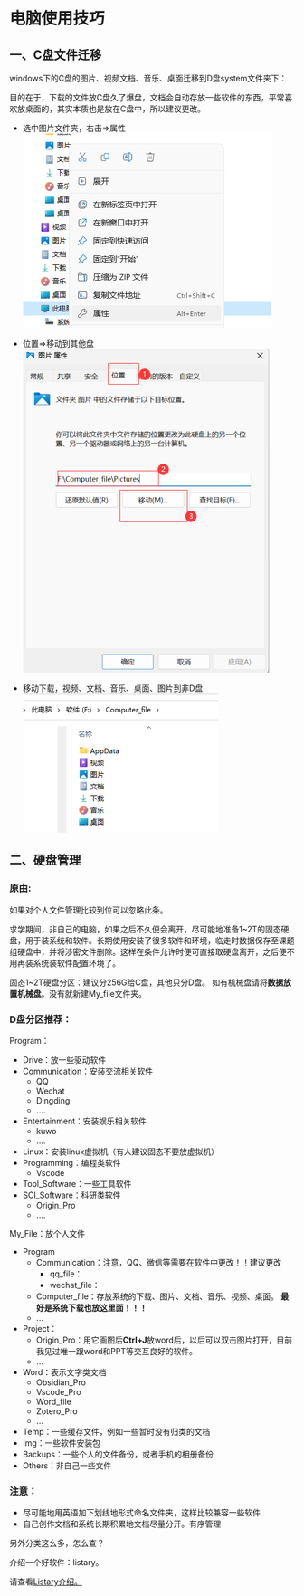 # 电脑使用技巧


## 一、C盘文件迁移
windows下的C盘的图片、视频文档、音乐、桌面迁移到D盘system文件夹下：  

目的在于，下载的文件放C盘久了爆盘，文档会自动存放一些软件的东西，平常喜欢放桌面的，其实本质也是放在C盘中，所以建议更改。

- 选中图片文件夹，右击=>属性
![Alt text](images/image10.png)

- 位置=>移动到其他盘
![Alt text](images/image11.png)

- 移动下载，视频、文档、音乐、桌面、图片到非D盘
![Alt text](images/image12.png)


## 二、硬盘管理

### 原由:
如果对个人文件管理比较到位可以忽略此条。  

求学期间，非自己的电脑，如果之后不久便会离开，尽可能地准备1~2T的固态硬盘，用于装系统和软件。长期使用安装了很多软件和环境，临走时数据保存至课题组硬盘中，并将涉密文件删除。这样在条件允许时便可直接取硬盘离开，之后便不用再装系统装软件配置环境了。  



固态1~2T硬盘分区：建议分256G给C盘，其他只分D盘。
如有机械盘请将**数据放置机械盘**。没有就新建My_file文件夹。

### D盘分区推荐：

Program：  

 - Drive：放一些驱动软件
 - Communication：安装交流相关软件
	 - QQ
	 - Wechat
	 - Dingding
	 - ....
 - Entertainment：安装娱乐相关软件   
	- kuwo
	- ....
 - Linux：安装linux虚拟机（有人建议固态不要放虚拟机）
 - Programming：编程类软件
	 - Vscode
 - Tool_Software：一些工具软件
 - SCI_Software：科研类软件
	 - Origin_Pro
	 - ....

My_File：放个人文件  

- Program
	- Communication：注意，QQ、微信等需要在软件中更改！！建议更改
		- qq_file：
		- wechat_file：
	 - Computer_file：存放系统的下载、图片、文档、音乐、视频、桌面。   **最好是系统下载也放这里面！！！**
	 - ...
- Project：
	- Origin_Pro：用它画图后**Ctrl+J**放word后，以后可以双击图片打开，目前我见过唯一跟word和PPT等交互良好的软件。
	- ...
- Word：表示文字类文档
	- Obsidian_Pro
	- Vscode_Pro
	- Word_file
	- Zotero_Pro
	- ...
- Temp：一些缓存文件，例如一些暂时没有归类的文档
- Img：一些软件安装包
- Backups：一些个人的文件备份，或者手机的相册备份
- Others：非自己一些文件

### 注意：
- 尽可能地用英语加下划线地形式命名文件夹，这样比较兼容一些软件
- 自己创作文档和系统长期积累地文档尽量分开。有序管理

另外分类这么多，怎么查？

介绍一个好软件：listary。

请查看[Listary介绍。](Listary介绍.md)

